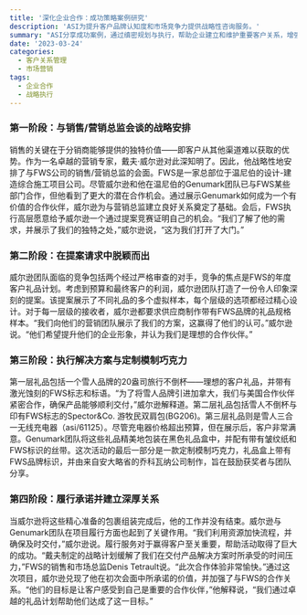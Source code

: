 ```yaml
---
title: '深化企业合作：成功策略案例研究'
description: 'ASI为提升客户品牌认知度和市场竞争力提供战略性咨询服务。'
summary: "ASI分享成功案例，通过缜密规划与执行，帮助企业建立和维护重要客户关系，增强品牌影响力。"
date: '2023-03-24'
categories:
  - 客户关系管理
  - 市场营销
tags:
  - 企业合作
  - 战略执行
---
```


### 第一阶段：与销售/营销总监会谈的战略安排

销售的关键在于分销商能够提供的独特价值——即客户从其他渠道难以获取的优势。作为一名卓越的营销专家，戴夫·威尔逊对此深知明了。因此，他战略性地安排了与FWS公司的销售/营销总监的会面。FWS是一家总部位于温尼伯的设计-建造综合施工项目公司。尽管威尔逊和他在温尼伯的Genumark团队已与FWS某些部门合作，但他看到了更大的潜在合作机会。通过展示Genumark如何成为一个有价值的合作伙伴，威尔逊为与营销总监建立良好关系奠定了基础。会后，FWS执行高层愿意给予威尔逊一个通过提案竞赛证明自己的机会。“我们了解了他的需求，并展示了我们的独特之处，”威尔逊说，“这为我们打开了大门。”

### 第二阶段：在提案请求中脱颖而出

威尔逊团队面临的竞争包括两个经过严格审查的对手，竞争的焦点是FWS的年度客户礼品计划。考虑到预算和最终客户的利润，威尔逊团队打造了一份令人印象深刻的提案。该提案展示了不同礼品的多个虚拟样本，每个层级的选项都经过精心设计。对于每一层级的接收者，威尔逊都要求供应商制作带有FWS品牌的礼品规格样本。“我们向他们的营销团队展示了我们的方案，这赢得了他们的认可。”威尔逊说。“他们希望提升他们的企业形象，并认为我们是理想的合作伙伴。”

### 第三阶段：执行解决方案与定制模制巧克力

第一层礼品包括一个雪人品牌的20盎司旅行不倒杯——理想的客户礼品，并带有激光蚀刻的FWS标志和标语。“为了将雪人品牌引进加拿大，我们与美国合作伙伴紧密合作，确保产品能够顺利交付，”威尔逊解释道。第二层礼品包括雪人不倒杯与印有FWS标志的Spector&Co. 游牧民双肩包(BG206)。第三层礼品则是雪人三合一无线充电器（asi/61125）。尽管充电器价格超出预算，但在展示后，客户非常满意。Genumark团队将这些礼品精美地包装在黑色礼品盒中，并配有带有皱纹纸和FWS标识的丝带。这次活动的最后一部分是一款定制模制巧克力，礼品盒上带有FWS品牌标识，并由来自安大略省的乔科瓦纳公司制作，旨在鼓励获奖者与团队分享。

### 第四阶段：履行承诺并建立深厚关系

当威尔逊将这些精心准备的包裹组装完成后，他的工作并没有结束。威尔逊与Genumark团队在项目履行方面也起到了关键作用。“我们利用资源加快流程，并确保及时交付，”威尔逊说。履行服务对于赢得客户至关重要，帮助活动取得了巨大的成功。“戴夫制定的战略计划缓解了我们在交付产品解决方案时所承受的时间压力，”FWS的销售和市场总监Denis Tetrault说。“此次合作体验非常愉快。”通过这次项目，威尔逊兑现了他在初次会面中所承诺的价值，并加强了与FWS的合作关系。“他们的目标是让客户感受到自己是重要的合作伙伴，”他解释说，“我们通过卓越的礼品计划帮助他们达成了这一目标。”